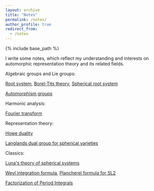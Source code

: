 ```yaml
---
layout: archive
title: "Notes"
permalink: /notes/
author_profile: true
redirect_from:
  - /notes
---
```


{% include base_path %}

I write some notes, which reflect my understanding and interests on automorphic representation theory and its related fields. 

Algebraic groups and Lie groups:

[Root system](https://glucklichrui.github.io/files/Root_system.pdf), [Borel-Tits theory](https://glucklichrui.github.io/files/Borel_Tits_theory.pdf), [Spherical root system](https://glucklichrui.github.io/files/Spherical_root_system.pdf)


[Automorphism groups](https://glucklichrui.github.io/files/Automorphism_groups.pdf)


Harmonic analysis: 

[Fourier transform](https://glucklichrui.github.io/files/Fourier_transform.pdf)


Representation theory:

[Howe duality](https://glucklichrui.github.io/files/Howe_duality.pdf)


[Langlands dual group for spherical varieties](https://glucklichrui.github.io/files/Dual_group.pdf)


Classics: 

[Luna's theory of spherical systems](https://glucklichrui.github.io/files/Spherical_system.pdf)


[Weyl integration formula](https://glucklichrui.github.io/files/Weyl_integration_formula.pdf), [Plancherel formula for SL2](https://glucklichrui.github.io/files/Plancherel_formula.pdf)


[Factorization of Period Integrals](https://glucklichrui.github.io/files/Factorization.pdf) 






